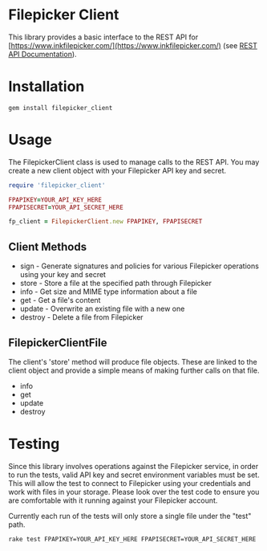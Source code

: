 # Filepicker Client

This library provides a basic interface to the REST API for [https://www.inkfilepicker.com/](https://www.inkfilepicker.com/) (see [REST API Documentation](https://developers.inkfilepicker.com/docs/web/#rest)).

# Installation

```
gem install filepicker_client
```

# Usage

The FilepickerClient class is used to manage calls to the REST API. You may create a new client object with your Filepicker API key and secret.

```ruby
require 'filepicker_client'

FPAPIKEY=YOUR_API_KEY_HERE
FPAPISECRET=YOUR_API_SECRET_HERE

fp_client = FilepickerClient.new FPAPIKEY, FPAPISECRET
```

## Client Methods

* sign - Generate signatures and policies for various Filepicker operations using your key and secret
* store - Store a file at the specified path through Filepicker
* info - Get size and MIME type information about a file
* get - Get a file's content
* update - Overwrite an existing file with a new one
* destroy - Delete a file from Filepicker

## FilepickerClientFile

The client's 'store' method will produce file objects. These are linked to the client object and provide a simple means of making further calls on that file.

* info
* get
* update
* destroy

# Testing

Since this library involves operations against the Filepicker service, in order to run the tests, valid API key and secret environment variables must be set. This will allow the test to connect to Filepicker using your credentials and work with files in your storage. Please look over the test code to ensure you are comfortable with it running against your Filepicker account.

Currently each run of the tests will only store a single file under the "test" path.

```
rake test FPAPIKEY=YOUR_API_KEY_HERE FPAPISECRET=YOUR_API_SECRET_HERE
```
